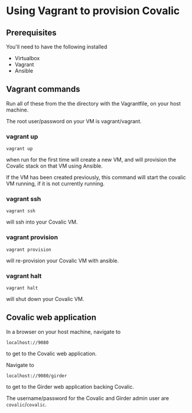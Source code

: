 # Using Vagrant to provision Covalic

## Prerequisites

You'll need to have the following installed

  * Virtualbox
  * Vagrant
  * Ansible

## Vagrant commands

Run all of these from the the directory with the Vagrantfile, on your host machine.

The root user/password on your VM is vagrant/vagrant.

### vagrant up

    vagrant up

when run for the first time will create a new VM, and will provision
the Covalic stack on that VM using Ansible.

If the VM has been created previously, this command will start the covalic VM
running, if it is not currently running.

### vagrant ssh

    vagrant ssh

will ssh into your Covalic VM.

### vagrant provision

    vagrant provision

will re-provision your Covalic VM with ansible.

### vagrant halt

    vagrant halt

will shut down your Covalic VM.

## Covalic web application

In a browser on your host machine, navigate to 

    localhost://9080

to get to the Covalic web application.

Navigate to 

    localhost://9080/girder

to get to the Girder web application backing Covalic.


The username/password for the Covalic and Girder admin user are
`covalic`/`covalic`.
